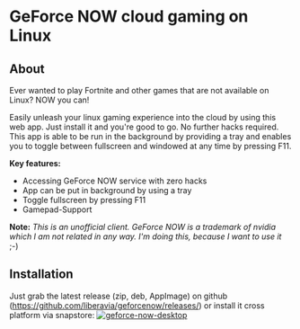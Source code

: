 # GeForce NOW cloud gaming on Linux

## About
Ever wanted to play Fortnite and other games that are not available on Linux? NOW you can!

Easily unleash your linux gaming experience into the cloud by using this web app. Just install it and you're good to go. No further hacks required. This app is able to be run in the background by providing a tray and enables you to toggle between fullscreen and windowed at any time by pressing F11.

**Key features:**

* Accessing GeForce NOW service with zero hacks
* App can be put in background by using a tray
* Toggle fullscreen by pressing F11
* Gamepad-Support

**Note:** *This is an unofficial client. GeForce NOW is a trademark of nvidia which I am not related in any way. I'm doing this, because I want to use it* ;-)

## Installation
Just grab the latest release (zip, deb, AppImage) on github (https://github.com/liberavia/geforcenow/releases/) or install it cross platform via snapstore:
[![geforce-now-desktop](https://snapcraft.io/geforce-now-desktop/badge.svg)](https://snapcraft.io/geforce-now-desktop)

